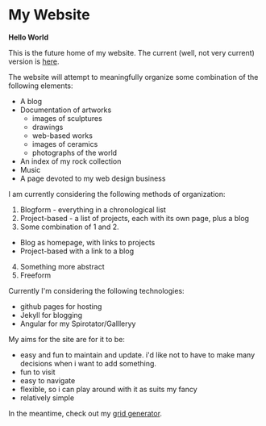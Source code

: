 # My Website

**Hello World**

This is the future home of my website. The current (well, not very current) version is [here](http://andrewsteinmetz.net).

The website will attempt to meaningfully organize some combination of the following elements:

- A blog
- Documentation of artworks
  * images of sculptures
  * drawings
  * web-based works
  * images of ceramics
  * photographs of the world
- An index of my rock collection
- Music
- A page devoted to my web design business

I am currently considering the following methods of organization:

1. Blogform - everything in a chronological list
2. Project-based - a list of projects, each with its own page, plus a blog
3. Some combination of 1 and 2.
  - Blog as homepage, with links to projects
  - Project-based with a link to a blog
4. Something more abstract
5. Freeform

Currently I'm considering the following technologies:
- github pages for hosting
- Jekyll for blogging
- Angular for my Spirotator/Gallleryy

My aims for the site are for it to be:
- easy and fun to maintain and update. i'd like not to have to make many decisions when i want to add something.
- fun to visit
- easy to navigate
- flexible, so i can play around with it as suits my fancy
- relatively simple

In the meantime, check out my [grid generator](http://andosteinmetz.github.io/sass_grundrisse).

